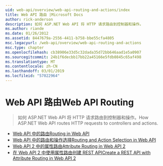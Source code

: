 ```yaml
---
uid: web-api/overview/web-api-routing-and-actions/index
title: Web API 路由 |Microsoft Docs
author: rick-anderson
description: 如何 ASP.NET Web API 将 HTTP 请求路由到控制器和操作。
ms.author: riande
ms.date: 01/26/2012
ms.assetid: 8447679a-2556-4411-b758-bbe55cfa4805
msc.legacyurl: /web-api/overview/web-api-routing-and-actions
msc.type: chapter
ms.openlocfilehash: cb38906e33d5c32dada35d72bb646aad1e5a0907
ms.sourcegitcommit: 24b1f6decbb17bb22a45166e5fdb0845c65af498
ms.translationtype: MT
ms.contentlocale: zh-CN
ms.lasthandoff: 03/01/2019
ms.locfileid: "57022964"
---
```

<a name="web-api-routing"></a><span data-ttu-id="ed3d1-103">Web API 路由</span><span class="sxs-lookup"><span data-stu-id="ed3d1-103">Web API Routing</span></span>
====================
> <span data-ttu-id="ed3d1-104">如何 ASP.NET Web API 将 HTTP 请求路由到控制器和操作。</span><span class="sxs-lookup"><span data-stu-id="ed3d1-104">How ASP.NET Web API routes HTTP requests to controllers and actions.</span></span>


- [<span data-ttu-id="ed3d1-105">Web API 中的路由</span><span class="sxs-lookup"><span data-stu-id="ed3d1-105">Routing in Web API</span></span>](routing-in-aspnet-web-api.md)
- [<span data-ttu-id="ed3d1-106">Web API 中的路由和操作选择</span><span class="sxs-lookup"><span data-stu-id="ed3d1-106">Routing and Action Selection in Web API</span></span>](routing-and-action-selection.md)
- [<span data-ttu-id="ed3d1-107">Web API 2 中的属性路由</span><span class="sxs-lookup"><span data-stu-id="ed3d1-107">Attribute Routing in Web API 2</span></span>](attribute-routing-in-web-api-2.md)
- [<span data-ttu-id="ed3d1-108">在 Web API 2 中使用属性路由创建 REST API</span><span class="sxs-lookup"><span data-stu-id="ed3d1-108">Create a REST API with Attribute Routing in Web API 2</span></span>](create-a-rest-api-with-attribute-routing.md)
